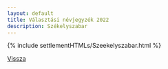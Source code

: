 ```yaml
---
layout: default
title: Választási névjegyzék 2022
description: Székelyszabar
---
```


{% include settlementHTMLs/Szeekelyszabar.html %}

[Vissza](../)
